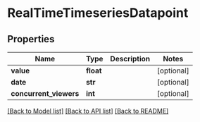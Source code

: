 # RealTimeTimeseriesDatapoint

## Properties
Name | Type | Description | Notes
------------ | ------------- | ------------- | -------------
**value** | **float** |  | [optional] 
**date** | **str** |  | [optional] 
**concurrent_viewers** | **int** |  | [optional] 

[[Back to Model list]](../README.md#documentation-for-models) [[Back to API list]](../README.md#documentation-for-api-endpoints) [[Back to README]](../README.md)


